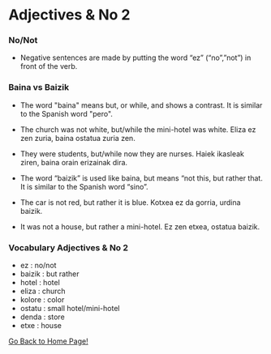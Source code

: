 # ​Adjectives & No 2
### No/Not
* Negative sentences are made by putting the word “ez” (“no”,”not”) in front of the verb.

### Baina vs Baizik
* The word "baina" means but, or while, and shows a contrast. It is similar to the Spanish word "pero".
* The church was not white, but/while the mini-hotel was white. Eliza ez zen zuria, baina ostatua zuria zen.
* They were students, but/while now they are nurses. Haiek ikasleak ziren, baina orain erizainak dira.

* The word “baizik” is used like baina, but means “not this, but rather that. It is similar to the Spanish word “sino”.
* The car is not red, but rather it is blue. Kotxea ez da gorria, urdina baizik.
* It was not a house, but rather a mini-hotel. Ez zen etxea, ostatua baizik.

### Vocabulary Adjectives & No 2
* ez : no/not
* baizik : but rather
* hotel : hotel
* eliza : church
* kolore : color
* ostatu : small hotel/mini-hotel
* denda : store
* etxe : house

[ Go Back to Home Page!](..)
